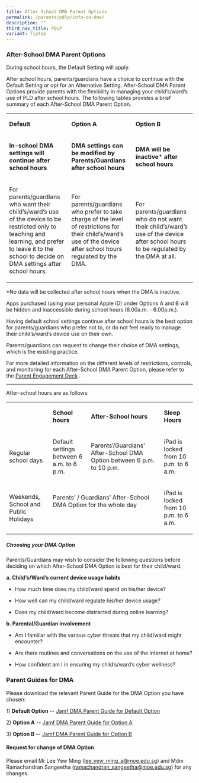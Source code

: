 ```yaml
---
title: After School DMA Parent Options
permalink: /parents/pdlp/info-on-dma/
description: ""
third_nav_title: PDLP
variant: tiptap
---
```

<h3>After-School DMA Parent Options</h3>
<p>During school hours, the Default Setting will apply.</p>
<p>After school hours, parents/guardians have a choice to continue with the
Default Setting or opt for an Alternative Setting. After-School DMA Parent
Options provide parents with the flexibility in managing your child’s/ward’s
use of PLD after school hours. The following tables provides a brief summary
of each After-School DMA Parent Option.</p>
<table style="minWidth: 75px">
<colgroup>
<col>
<col>
<col>
</colgroup>
<tbody>
<tr>
<td rowspan="1" colspan="1">
<p><strong>Default</strong>
</p>
</td>
<td rowspan="1" colspan="1">
<p><strong>Option A</strong>
</p>
</td>
<td rowspan="1" colspan="1">
<p><strong>Option B</strong>
</p>
</td>
</tr>
<tr>
<td rowspan="1" colspan="1">
<p><strong>In-school DMA settings will continue after school hours</strong>
</p>
</td>
<td rowspan="1" colspan="1">
<p><strong>DMA settings can be modified by Parents/Guardians after school hours</strong>
</p>
</td>
<td rowspan="1" colspan="1">
<p><strong>DMA will be inactive</strong>*<strong> after school hours</strong>
</p>
</td>
</tr>
<tr>
<td rowspan="1" colspan="1">
<p>For parents/guardians who want their child’s/ward’s use of the device
to be restricted only to teaching and learning, and prefer to leave it
to the school to decide on DMA settings after school hours.</p>
</td>
<td rowspan="1" colspan="1">
<p>For parents/guardians who prefer to take charge of the level of restrictions
for their child’s/ward’s use of the device after school hours regulated
by the DMA.</p>
</td>
<td rowspan="1" colspan="1">
<p>For parents/guardians who do not want their child’s/ward’s use of the
device after school hours to be regulated by the DMA at all.</p>
</td>
</tr>
</tbody>
</table>
<p>*No data will be collected after school hours when the DMA is inactive.</p>
<p>Apps purchased (using your personal Apple ID) under Options A and B will
be hidden and inaccessible during school hours (6.00a.m. - 6.00p.m.).</p>
<p>Having default school settings continue after school hours is the best
option for parents/guardians who prefer not to, or do not feel ready to
manage their child’s/ward’s device use on their own.</p>
<p>Parents/guardians can request to change their choice of DMA settings,
which is the existing practice.</p>
<p>For more detailed information on the different levels of restrictions,
controls, and monitoring for each After-School DMA Parent Option, please
refer to the <a href="/parents/pdlp/parents-engagement-slides/" rel="noopener noreferrer nofollow" target="_blank"><u>Parent Engagement Deck</u></a>&nbsp;.</p>
<hr>
<p>After-school hours are as follows:</p>
<table style="minWidth: 100px">
<colgroup>
<col>
<col>
<col>
<col>
</colgroup>
<tbody>
<tr>
<td rowspan="1" colspan="1">
<p><strong>&nbsp;</strong>
</p>
</td>
<td rowspan="1" colspan="1">
<p><strong>School hours</strong>
</p>
</td>
<td rowspan="1" colspan="1">
<p><strong>After-School hours</strong>
</p>
</td>
<td rowspan="1" colspan="1">
<p><strong>Sleep Hours</strong>
</p>
</td>
</tr>
<tr>
<td rowspan="1" colspan="1">
<p>Regular school days</p>
</td>
<td rowspan="1" colspan="1">
<p>Default settings between 6 a.m. to 6 p.m.</p>
</td>
<td rowspan="1" colspan="1">
<p>Parents’/Guardians’ After-School DMA Option between 6 p.m. to 10 p.m.</p>
</td>
<td rowspan="1" colspan="1">
<p>iPad is locked from 10 p.m. to 6 a.m.</p>
</td>
</tr>
<tr>
<td rowspan="1" colspan="1">
<p>Weekends, School and Public Holidays</p>
</td>
<td rowspan="1" colspan="2">
<p>Parents’ / Guardians’ After-School DMA Option for the whole day</p>
<p>&nbsp;</p>
</td>
<td rowspan="1" colspan="1">
<p>iPad is locked from 10 p.m. to 6 a.m.</p>
</td>
</tr>
</tbody>
</table>
<h5>Choosing your DMA Option</h5>
<p>Parents/Guardians may wish to consider the following questions before
deciding on which After-School DMA Option is best for their child/ward.&nbsp;</p>
<p><strong>a. Child’s/Ward’s current device usage habits</strong>
</p>
<ul data-tight="true" class="tight">
<li>
<p>How much time does my child/ward spend on his/her device?</p>
</li>
<li>
<p>How well can my child/ward regulate his/her device usage?</p>
</li>
<li>
<p>Does my child/ward become distracted during online learning?</p>
</li>
</ul>
<p><strong>b. Parental/Guardian involvement</strong>
</p>
<ul data-tight="true" class="tight">
<li>
<p>Am I familiar with the various cyber threats that my child/ward might
encounter?</p>
</li>
<li>
<p>Are there routines and conversations on the use of the internet at home?</p>
</li>
<li>
<p>How confident am I in ensuring my child’s/ward’s cyber wellness?</p>
</li>
</ul>
<h3>Parent Guides for DMA</h3>
<p>Please download the relevant Parent Guide for the DMA Option you have
chosen:</p>
<p>1)&nbsp;<strong>Default Option</strong>&nbsp;-- <a href="https://for.edu.sg/dma-default" rel="noopener nofollow" target="_blank">Jamf DMA Parent Guide for Default Option</a>
</p>
<p></p>
<p>2)&nbsp;<strong>Option A</strong>&nbsp;-- <a href="https://for.edu.sg/dma-option-a" rel="noopener nofollow" target="_blank">Jamf DMA Parent Guide for Option A</a>
</p>
<p></p>
<p>3)&nbsp;<strong>Option B</strong>&nbsp;-- <a href="https://for.edu.sg/dma-option-b" rel="noopener nofollow" target="_blank">Jamf DMA Parent Guide for Option B</a>
</p>
<p></p>
<h4>Request for change of DMA Option&nbsp;</h4>
<p>Please email Mr Lee Yew Ming&nbsp;(<a href="mailto:lee_yew_ming_a@moe.edu.sg" rel="noopener noreferrer nofollow" target="_blank">lee_yew_ming_a@moe.edu.sg</a>)
and Mdm Ramachandran Sangeetha (<a href="mailto:ramachandran_sangeetha@moe.edu.sg" rel="noopener noreferrer nofollow" target="_blank">ramachandran_sangeetha@moe.edu.sg</a>)&nbsp;for
any changes.</p>